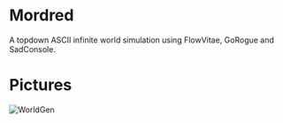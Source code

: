 # Mordred
A topdown ASCII infinite world simulation using FlowVitae, GoRogue and SadConsole.

# Pictures
![WorldGen](https://user-images.githubusercontent.com/20340184/196037888-63e88cdc-2f34-4fae-9558-334c4386f4ab.png)
